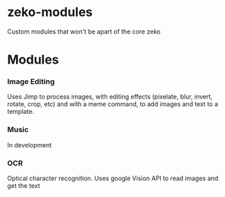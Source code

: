 # zeko-modules
Custom modules that won't be apart of the core zeko

# Modules

### Image Editing
Uses Jimp to process images, with editing effects (pixelate, blur, invert, rotate, crop, etc)
and with a meme command, to add images and text to a template.
### Music
 In development
### OCR
Optical character recognition. Uses google Vision API to read images and get the text
